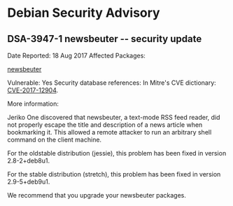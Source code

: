 
Debian Security Advisory
========================


DSA-3947-1 newsbeuter -- security update
----------------------------------------



Date Reported:
18 Aug 2017
Affected Packages:

[newsbeuter](https://packages.debian.org/src:newsbeuter)

Vulnerable:
Yes
Security database references:
In Mitre's CVE dictionary: [CVE-2017-12904](https://security-tracker.debian.org/tracker/CVE-2017-12904).  

More information:

Jeriko One discovered that newsbeuter, a text-mode RSS feed reader,
did not properly escape the title and description of a news article
when bookmarking it. This allowed a remote attacker to run an
arbitrary shell command on the client machine.


For the oldstable distribution (jessie), this problem has been fixed
in version 2.8-2+deb8u1.


For the stable distribution (stretch), this problem has been fixed in
version 2.9-5+deb9u1.


We recommend that you upgrade your newsbeuter packages.





